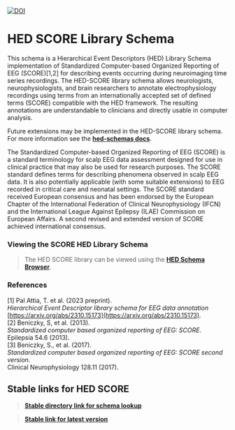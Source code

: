 [![DOI](https://zenodo.org/badge/DOI/10.5281/zenodo.7897596.svg)](https://doi.org/10.5281/zenodo.7897596)

# HED SCORE Library Schema

This schema is a Hierarchical Event Descriptors (HED) Library Schema implementation of Standardized Computer-based Organized Reporting of EEG (SCORE)[1,2] for describing events occurring during neuroimaging time series recordings.
The HED-SCORE library schema allows neurologists, neurophysiologists, and brain researchers to annotate electrophysiology recordings using terms from an internationally accepted set of defined terms (SCORE) compatible with the HED framework.
The resulting annotations are understandable to clinicians and directly usable in computer analysis.

Future extensions may be implemented in the HED-SCORE library schema.
For more information see the [**hed-schemas docs**](https://hed-schemas.readthedocs.io/en/latest/).

The Standardized Computer-based Organized Reporting of EEG (SCORE) is a standard terminology for scalp EEG data assessment designed for use in clinical practice that may also be used for research purposes.
The SCORE standard defines terms for describing phenomena observed in scalp EEG data. It is also potentially applicable (with some suitable extensions) to EEG recorded in critical care and neonatal settings.
The SCORE standard received European consensus and has been endorsed by the European Chapter of the International Federation of Clinical Neurophysiology (IFCN) and the International League Against Epilepsy (ILAE) Commission on European Affairs.
A second revised and extended version of SCORE achieved international consensus.

### Viewing the SCORE HED Library Schema
> The HED SCORE library can be viewed using the [**HED Schema Browser**](https://www.hedtags.org/display_hed.html).

### References

[1] Pal Attia, T. et al. (2023 preprint).  
*Hierarchical Event Descriptor library schema for EEG data annotation*   
[https://arxiv.org/abs/2310.15173](https://arxiv.org/abs/2310.15173).   
[2] Beniczky, S, et al. (2013).  
*Standardized computer based organized reporting of EEG: SCORE.*  
Epilepsia 54.6 (2013).  
[3] Beniczky, S., et al. (2017).  
*Standardized computer based organized reporting of EEG: SCORE second version.*  
Clinical Neurophysiology 128.11 (2017). 

## Stable links for HED SCORE

> [**Stable directory link for schema lookup**](https://github.com/hed-standard/hed-schemas/tree/main/library_schemas/score/hedxml)

> [**Stable link for latest version**](https://raw.githubusercontent.com/hed-standard/hed-schemas/main/library_schemas/score/hedxml/HED_score_Latest.xml)

